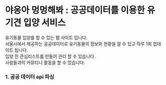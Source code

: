 야옹아 멍멍해봐 : 공공데이터를 이용한 유기견 입양 서비스
===========================================
유기동물 입양를 할 수 있는 웹 사이트 입니다.    
서울시에서 제공하는 공공데이터로 유기동물의 정보와 현황을 알 수 있고 하루 1회 업데이트 됩니다.    
입양 전 관심리스트를 만들어 관리 할 수 있습니다.    
사람들과의 커뮤티니 활동을 할  수 있습니다.    
### 1. 공공 데이터 api 파싱

